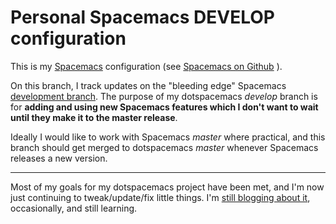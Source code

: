 Personal Spacemacs DEVELOP configuration
====

This is my [Spacemacs](http://spacemacs.org) configuration (see [Spacemacs on Github](https://github.com/syl20bnr/spacemacs)
).

On this branch, I track updates on the "bleeding edge" Spacemacs [development branch](https://github.com/syl20bnr/spacemacs/tree/develop). The purpose of my dotspacemacs *develop* branch is for **adding and using new Spacemacs features which I don't want to wait until they make it to the master release**.

Ideally I would like to work with Spacemacs *master* where practical, and this branch should get merged to dotspacemacs *master* whenever Spacemacs releases a new version.

----

Most of my goals for my dotspacemacs project have been met, and I'm now just continuing to tweak/update/fix little things.  I'm [still blogging about it](http://milosophical.me/tags/spacemacs.html), occasionally, and still learning.
